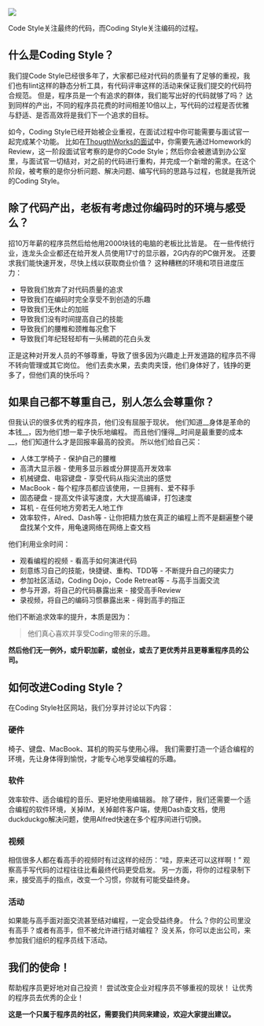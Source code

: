 <img src='https://img0.baidu.com/it/u=2463238541,873841351&fm=253&fmt=auto&app=138&f=JPEG?w=667&h=500' />

Code Style关注最终的代码，而Coding Style关注编码的过程。

## 什么是Coding Style？
我们提Code Style已经很多年了，大家都已经对代码的质量有了足够的重视，我们也有lint这样的静态分析工具，有代码评审这样的活动来保证我们提交的代码符合规范。
但是，程序员是一个有追求的群体，我们能写出好的代码就够了吗？
达到同样的产出，不同的程序员花费的时间相差10倍以上，写代码的过程是否优雅与舒适、是否高效将是我们下一个追求的目标。

如今，Coding Style已经开始被企业重视，在面试过程中你可能需要与面试官一起完成某个功能。
比如在[ThougthWorks的面试](http://teahour.fm/2014/05/09/job-interview-at-thoughtworks.html)中，你需要先通过Homework的Review，这一阶段面试官考察的是你的Code Style；然后你会被邀请到办公室里，与面试官一切结对，对之前的代码进行重构，并完成一个新增的需求。在这个阶段，被考察的是你分析问题、解决问题、编写代码的思路与过程，也就是我所说的Coding Style。

## 除了代码产出，老板有考虑过你编码时的环境与感受么？
招10万年薪的程序员然后给他用2000块钱的电脑的老板比比皆是。
在一些传统行业，连龙头企业都还在给开发人员使用17寸的显示器，2G内存的PC做开发。
还要求我们能快速开发，尽快上线以获取商业价值？
这种糟糕的环境和项目进度压力：

* 导致我们放弃了对代码质量的追求
* 导致我们在编码时完全享受不到创造的乐趣
* 导致我们无休止的加班
* 导致我们没有时间提高自己的技能
* 导致我们的腰椎和颈椎每况愈下
* 导致我们年纪轻轻却有一头稀疏的花白头发

正是这种对开发人员的不够尊重，导致了很多因为兴趣走上开发道路的程序员不得不转向管理或其它岗位。
他们去卖水果，去卖肉夹馍，他们身体好了，钱挣的更多了，但他们真的快乐吗？

## 如果自己都不尊重自己，别人怎么会尊重你？
但我认识的很多优秀的程序员，他们没有屈服于现状。
他们知道__身体是革命的本钱__，因为他们想一辈子快乐地编程。
而且他们懂得__时间是最重要的成本__，他们知道什么才是回报率最高的投资。
所以他们给自己买：
* 人体工学椅子 - 保护自己的腰椎
* 高清大显示器 - 使用多显示器或分屏提高开发效率
* 机械键盘、电容键盘 - 享受代码从指尖流出的感觉
* MacBook - 每个程序员都应该使用，一旦拥有、爱不释手
* 固态硬盘 - 提高文件读写速度，大大提高编译，打包速度
* 耳机 - 在任何地方旁若无人地工作
* 效率软件，Alred、Dash等 - 让你把精力放在真正的编程上而不是翻遍整个硬盘找某个文件，用龟速网络在网络上查文档

他们利用业余时间：
* 观看编程的视频 - 看高手如何演进代码
* 刻意练习自己的技能，快捷键、重构、TDD等 - 不断提升自己的硬实力
* 参加社区活动，Coding Dojo，Code Retreat等 - 与高手当面交流
* 参与开源，将自己的代码暴露出来 - 接受高手Review
* 录视频，将自己的编码习惯暴露出来 - 得到高手的指正

他们不断追求效率的提升，本质是因为：
>他们真心喜欢并享受Coding带来的乐趣。

**然后他们无一例外，或升职加薪，或创业，或去了更优秀并且更尊重程序员的公司。**


## 如何改进Coding Style？
在Coding Style社区网站，我们分享并讨论以下内容：
### 硬件
椅子、键盘、MacBook、耳机的购买与使用心得。
我们需要打造一个适合编程的环境，先让身体得到愉悦，才能专心地享受编程的乐趣。

### 软件
效率软件、适合编程的音乐、更好地使用编辑器。
除了硬件，我们还需要一个适合编程的软件环境，关掉IM，关掉邮件客户端，使用Dash查文档，使用duckduckgo解决问题，使用Alfred快速在多个程序间进行切换。

### 视频
相信很多人都在看高手的视频时有过这样的经历：“哇，原来还可以这样啊！”
观察高手写代码的过程往往比看最终代码更受启发。
另一方面，将你的过程录制下来，接受高手的指点，改变一个习惯，你就有可能受益终身。

### 活动
如果能与高手面对面交流甚至结对编程，一定会受益终身。
什么？你的公司里没有高手？或者有高手，但不被允许进行结对编程？
没关系，你可以走出公司，来参加我们组织的程序员线下活动。


## 我们的使命！
帮助程序员更好地对自己投资！
尝试改变企业对程序员不够重视的现状！
让优秀的程序员去优秀的企业！

**这是一个只属于程序员的社区，需要我们共同来建设，欢迎大家提出建议。**
